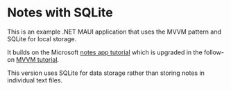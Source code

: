 # Notes with SQLite

This is an example .NET MAUI application that uses the MVVM pattern and SQLite for local storage.

It builds on the Microsoft [notes app tutorial](https://learn.microsoft.com/en-us/dotnet/maui/tutorials/notes-app/) 
which is upgraded in the follow-on [MVVM tutorial](https://learn.microsoft.com/en-us/dotnet/maui/tutorials/notes-mvvm/).

This version uses SQLite for data storage rather than storing notes in individual text files.
